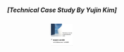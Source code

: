 <div style='text-align:center'>
<h5>[Technical Case Study By Yujin Kim]</h5>
<img src="assets/images/Slide 1.png" alt="Slide 1" width="50" height="50">
</a>
</div><br><br><br>

